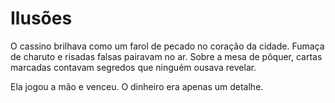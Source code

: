 # Ilusões

O cassino brilhava como um farol de pecado no coração da cidade. Fumaça de charuto e risadas falsas pairavam no ar. Sobre a mesa de pôquer, cartas marcadas contavam segredos que ninguém ousava revelar.

Ela jogou a mão e venceu. O dinheiro era apenas um detalhe.
